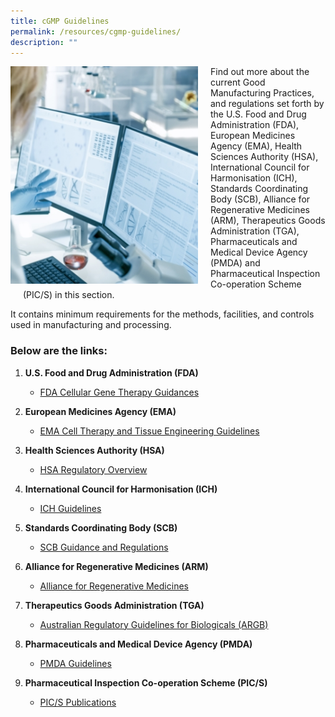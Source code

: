 ```yaml
---
title: cGMP Guidelines
permalink: /resources/cgmp-guidelines/
description: ""
---
```

<div style="margin-right: 20px; float: left;">
    <img src="/images/Resources/CGMP%20Guidelines/shutterstock_1073659382.jpg" style="width:300px">
</div>
<div style="margin-left: 20px;">	
<p>Find out more about the current Good Manufacturing Practices, and regulations set forth by the U.S.  
Food and Drug Administration (FDA), European Medicines Agency (EMA), Health Sciences Authority (HSA), International Council for Harmonisation (ICH), Standards Coordinating Body (SCB), Alliance for Regenerative Medicines (ARM), Therapeutics Goods Administration (TGA), Pharmaceuticals and Medical Device Agency (PMDA) and Pharmaceutical Inspection Co-operation Scheme (PIC/S) in this section.</p>
</div>

It contains minimum requirements for the methods, facilities, and controls used in
manufacturing and processing.

	
<h3>Below are the links:</h3>

1. **U.S. Food and Drug Administration (FDA)**
   - [FDA Cellular Gene Therapy Guidances](https://www.fda.gov/vaccines-blood-biologics/biologics-guidances/cellular-gene-therapy-guidances)

2. **European Medicines Agency (EMA)**
   - [EMA Cell Therapy and Tissue Engineering Guidelines](https://www.ema.europa.eu/en/human-regulatory/research-development/scientific-guidelines/multidisciplinary/multidisciplinary-cell-therapy-tissue-engineering)

3. **Health Sciences Authority (HSA)**
   - [HSA Regulatory Overview](https://www.hsa.gov.sg/ctgtp/regulatory-overview)

4. **International Council for Harmonisation (ICH)**
   - [ICH Guidelines](https://www.ich.org/page/ich-guidelines)

5. **Standards Coordinating Body (SCB)**
   - [SCB Guidance and Regulations](https://www.standardscoordinatingbody.org/guidance-regulations)

6. **Alliance for Regenerative Medicines (ARM)**
   - [Alliance for Regenerative Medicines](https://alliancerm.org/)

7. **Therapeutics Goods Administration (TGA)**
   - [Australian Regulatory Guidelines for Biologicals (ARGB)](https://www.tga.gov.au/publication/australian-regulatory-guidelines-biologicals-argb)

8. **Pharmaceuticals and Medical Device Agency (PMDA)**
   - [PMDA Guidelines](https://www.pmda.go.jp/english/pnavi_e-08.html)

9. **Pharmaceutical Inspection Co-operation Scheme (PIC/S)**
   - [PIC/S Publications](https://picscheme.org/en/publications?tri=gmp#zone)
